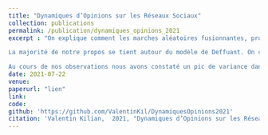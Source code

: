 ```yaml
---
title: "Dynamiques d’Opinions sur les Réseaux Sociaux"
collection: publications
permalink: /publication/dynamiques_opinions_2021
excerpt : "On explique comment les marches aléatoires fusionnantes, problème duale du \textit{voter model} , permettent de calculer l'opinion moyenne au sein d'un réseau sociale ouvrant ainsi des pistes à l'optimisation de certaines méthodes visant à modifier l'opinion au sein du groupe.

La majorité de notre propos se tient autour du modèle de Deffuant. On commence par reproduire quelque observation classique dans le cas du graphe complet et du graphe grille. Notre apport personnel prend la forme d'une analyse numérique complète dans le cas du graphe \textit{scale free}, une forme de graphe très interessante dans la mesure où on l'observe très souvent dans la nature. On continue notre étude en étudiant quelques résultats autour de la probabilité de consensus quand le graphe est connexe.

Au cours de nos observations nous avons constaté un pic de variance dans le tracé de l'opinion à l'équilibre pour les graphes non complets. Ce phénomène ne semble jamais avoir été décrit  et nécessitera une plus ample étude afin de le comprendre."
date: 2021-07-22
venue:
paperurl: "lien"
link: 
code: 
github: 'https://github.com/ValentinKil/DynamiquesOpinions2021'
citation: 'Valentin Kilian,  2021, "Dynamiques d’Opinions sur les Réseaux Sociaux", Rapport de stage'
---
```


